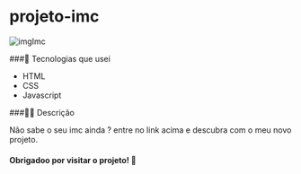 # projeto-imc

![imgImc](https://github.com/Victor87dev/projeto-imc/assets/108354816/4b7c241b-67d2-4174-aa37-5b604a6640e0)

###📱 Tecnologias que usei

- HTML
- CSS
- Javascript

###👨‍💻 Descrição 

Não sabe o seu imc ainda ? entre no link acima e descubra com o meu novo projeto. 

#### Obrigadoo por visitar o projeto! 💛
